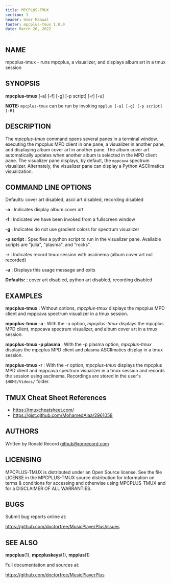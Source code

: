 ```yaml
---
title: MPCPLUS-TMUX
section: 1
header: User Manual
footer: mpcplus-tmux 1.0.0
date: March 26, 2022
---
```

## NAME
mpcplus-tmux - runs mpcplus, a visualizer, and displays album art in a tmux session

## SYNOPSIS
**mpcplus-tmux** [-a] [-f] [-g] [-p script] [-r] [-u]

**NOTE:** `mpcplus-tmux` can be run by invoking `mpplus [-a] [-g] [-p script] [-R]`

## DESCRIPTION
The *mpcplus-tmux* command opens several panes in a terminal window,
executing the mpcplus MPD client in one pane, a visualizer in another pane,
and displaying album cover art in another pane. The album cover art
automatically updates when another album is selected in the MPD client pane.
The visualizer pane displays, by default, the `mppcava` spectrum visualizer.
Alternately, the visualizer pane can display a Python ASCIImatics visualization.

## COMMAND LINE OPTIONS

Defaults: cover art disabled, ascii art disabled, recording disabled

**-a**
: Indicates display album cover art

**-f**
: Indicates we have been invoked from a fullscreen window

**-g**
: Indicates do not use gradient colors for spectrum visualizer

**-p script**
: Specifies a python script to run in the visualizer pane. Available scripts are "julia", "plasma", and "rocks".

**-r**
: Indicates record tmux session with asciinema (album cover art not recorded)

**-u**
: Displays this usage message and exits

**Defaults:**
: cover art disabled, python art disabled, recording disabled

## EXAMPLES
**mpcplus-tmux**
: Without options, *mpcplus-tmux* displays the mpcplus MPD client and mppcava spectrum visualizer in a tmux session. 

**mpcplus-tmux -a**
: With the -a option, *mpcplus-tmux* displays the mpcplus MPD client, mppcava spectrum visualizer, and album cover art in a tmux session. 

**mpcplus-tmux -p plasma**
: With the -p plasma option, *mpcplus-tmux* displays the mpcplus MPD client and plasma ASCIImatics display in a tmux session. 

**mpcplus-tmux -r**
: With the -r option, *mpcplus-tmux* displays the mpcplus MPD client and mppcava spectrum visualizer in a tmux session and records the session using asciinema. Recordings are stored in the user's `$HOME/Videos/` folder.

## TMUX Cheat Sheet References

* https://tmuxcheatsheet.com/
* https://gist.github.com/MohamedAlaa/2961058

## AUTHORS
Written by Ronald Record github@ronrecord.com

## LICENSING
MPCPLUS-TMUX is distributed under an Open Source license.
See the file LICENSE in the MPCPLUS-TMUX source distribution
for information on terms &amp; conditions for accessing and
otherwise using MPCPLUS-TMUX and for a DISCLAIMER OF ALL WARRANTIES.

## BUGS
Submit bug reports online at:

https://github.com/doctorfree/MusicPlayerPlus/issues

## SEE ALSO
**mpcplus**(1), **mpcpluskeys**(1), **mpplus**(1)

Full documentation and sources at:

https://github.com/doctorfree/MusicPlayerPlus

